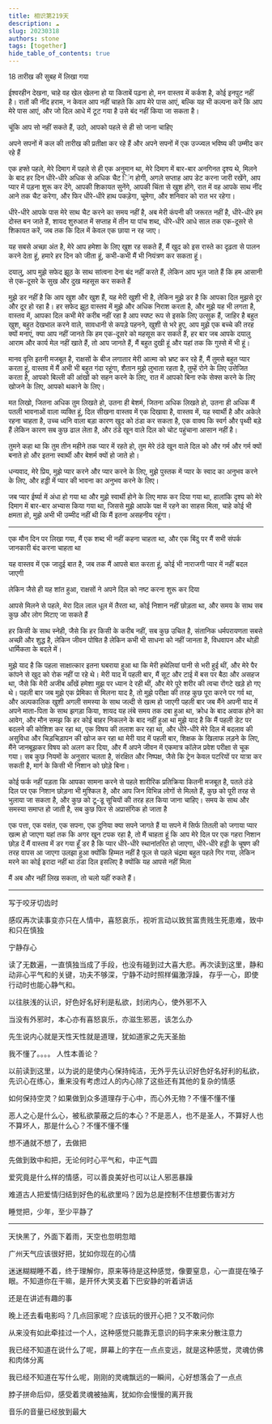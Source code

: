 ```yaml
---
title: 相识第219天
description: ☁️️
slug: 20230318
authors: stone
tags: [together]
hide_table_of_contents: true
---
```

18 तारीख की सुबह में लिखा गया

ईश्वरहीन देखना, चाहे वह खेल खेलना हो या किताबें पढ़ना हो, मन वास्तव में कर्कश है, कोई इनपुट नहीं है। रातों की नींद हराम, न केवल आप नहीं चाहते कि आप मेरे पास आएं, बल्कि यह भी कल्पना करें कि आप मेरे पास आएं, और जो दिल आधे में टूट गया है उसे बंद नहीं किया जा सकता है। 

चूंकि आप सो नहीं सकते हैं, उठो, आपको पहले से ही सो जाना चाहिए

अपने सपनों में कल की तारीख की प्रतीक्षा कर रहे हैं और अपने सपनों में एक उज्ज्वल भविष्य की उम्मीद कर रहे हैं

एक हफ्ते पहले, मेरे दिमाग में पहले से ही एक अनुमान था, मेरे दिमाग में बार-बार अनगिनत दृश्य थे, मिलने के बाद हर दिन धीरे-धीरे अधिक से अधिक चैट िंग होगी, अगले सप्ताह आप डेट करना जारी रखेंगे, आप प्यार में पड़ना शुरू कर देंगे, आपकी शिकायत सुनेंगे, आपकी चिंता से खुश होंगे, रात में वह आपके साथ नींद आने तक चैट करेगा, और फिर धीरे-धीरे हाथ पकड़ेगा, चूमेगा, और शनिवार को रात भर रहेगा।

धीरे-धीरे आपके पास मेरे साथ चैट करने का समय नहीं है, अब मेरी कंपनी की जरूरत नहीं है, धीरे-धीरे हम दोस्त बन जाते हैं, शायद शुरुआत में सप्ताह में तीन या पांच शब्द, धीरे-धीरे आधे साल तक एक-दूसरे से शिकायत करें, जब तक कि दिल में केवल एक छाया न रह जाए।

यह सबसे अच्छा अंत है, मेरे आप हमेशा के लिए खुश रह सकते हैं, मैं खुद को इस रास्ते का दृढ़ता से पालन करने देता हूं, हमारे हर दिन को जीता हूं, कभी-कभी मैं भी नियंत्रण कर सकता हूं।

दयालु, आप मुझे सफेद झूठ के साथ सांत्वना देना बंद नहीं करते हैं, लेकिन आप भूल जाते हैं कि हम आसानी से एक-दूसरे के सुख और दुख महसूस कर सकते हैं

मुझे डर नहीं है कि आप खुश और खुश हैं, यह मेरी खुशी भी है, लेकिन मुझे डर है कि आपका दिल मुझसे दूर और दूर हो रहा है। हर सफेद झूठ वास्तव में मुझे और अधिक निराश करता है, और मुझे यह भी लगता है, वास्तव में, आपका दिल कभी मेरे करीब नहीं रहा है
आप स्पष्ट रूप से इसके लिए उत्सुक हैं, जाहिर है बहुत खुश, बहुत देखभाल करने वाले, सावधानी से कपड़े पहनने, खुशी से भरे हुए, आप मुझे एक बच्चे की तरह क्यों मनाएं, क्या आप नहीं जानते कि हम एक-दूसरे को महसूस कर सकते हैं, हर बार जब आपके दयालु आराम और कार्य मेल नहीं खाते हैं, तो आप जानते हैं, मैं बहुत दुखी हूं और यहां तक कि गुस्से में भी हूं।

मानव वृत्ति इतनी मजबूत है, राक्षसों के बीज लगातार मेरी आत्मा को भ्रष्ट कर रहे हैं, मैं तुमसे बहुत प्यार करता हूं, वास्तव में मैं अभी भी बहुत गंदा रहूंगा, शैतान मुझे लुभाता रहता है, तुम्हें रोने के लिए उत्तेजित करता है, आपको बिल्ली की आंखों को सहन करने के लिए, रात में आपको बिना रुके सेक्स करने के लिए खोजने के लिए, आपको थकाने के लिए।

मत लिखो, जितना अधिक तुम लिखते हो, उतना ही बेशर्म, जितना अधिक लिखते हो, उतना ही अधिक
मैं पतली भावनाओं वाला व्यक्ति हूं, दिल सीखना वास्तव में एक दिखावा है, वास्तव में, यह स्वार्थी है और अकेले रहना चाहता है, उच्च ध्वनि वाला बड़ा कारण खुद को ठंडा कर सकता है, एक वाक्य कि स्वर्ग और पृथ्वी बड़े हैं लेकिन कारण सब कुछ ढाल लेता है, और ठंडे खून वाले दिल को चोट पहुंचाना आसान नहीं है।

तुमने कहा था कि तुम तीन महीने तक प्यार में रहते हो, तुम मेरे ठंडे खून वाले दिल को और गर्म और गर्म क्यों बनाते हो और इतना स्वार्थी और बेशर्म क्यों हो जाते हो।

धन्यवाद, मेरे प्रिय, मुझे प्यार करने और प्यार करने के लिए, मुझे पुस्तक में प्यार के स्वाद का अनुभव करने के लिए, और हड्डी में प्यार की भावना का अनुभव करने के लिए।

जब प्यार ईर्ष्या में अंधा हो गया था और मुझे स्वार्थी होने के लिए माफ कर दिया गया था, हालांकि दृश्य को मेरे दिमाग में बार-बार अभ्यास किया गया था, जिससे मुझे आपके पक्ष में रहने का साहस मिला, चाहे कोई भी क्षमता हो, मुझे अभी भी उम्मीद नहीं थी कि मैं इतना असहनीय रहूंगा।

------------------

एक मौन दिन पर लिखा गया, मैं एक शब्द भी नहीं कहना चाहता था, और एक बिंदु पर मैं सभी संपर्क जानकारी बंद करना चाहता था

यह वास्तव में एक जादुई बात है, जब तक मैं आपसे बात करता हूं, कोई भी नाराजगी प्यार में नहीं बदल जाएगी

लेकिन जैसे ही यह शांत हुआ, राक्षसों ने अपने दिल को नष्ट करना शुरू कर दिया

आपसे मिलने से पहले, मेरा दिल लाल धूल में तैरता था, कोई निशान नहीं छोड़ता था, और समय के साथ सब कुछ और लोग मिटाए जा सकते हैं

हर किसी के साथ स्नेही, जैसे कि हर किसी के करीब नहीं, सब कुछ उचित है, संतानिक धर्मपरायणता सबसे अच्छी और शुद्ध है, लेकिन जीवन पोषित है लेकिन कभी भी साधना को नहीं जानता है, विधवापन और थोड़ी धार्मिकता के बदले में।

मुझे याद है कि पहला साक्षात्कार इतना घबराया हुआ था कि मेरी हथेलियां पानी से भरी हुई थीं, और मेरे पैर कांपने से खुद को रोक नहीं पा रहे थे।
मेरी याद में पहली बार, मैं सूट और टाई में बस पर बैठा और असहज था, जैसे कि मेरी अजीब आँखें हमेशा मुझ पर ध्यान दे रही थीं, और मेरे पूरे शरीर की त्वचा रोंगटे खड़े हो गए थे।
पहली बार जब मुझे एक प्रेमिका से मिलना याद है, तो मुझे परीक्षा की तरह कुछ पूरा करने पर गर्व था, और अल्पकालिक खुशी अगली समस्या के साथ जल्दी से खत्म हो जाएगी
पहली बार जब मैंने अपनी याद में अपने माता-पिता के साथ झगड़ा किया, शायद यह लंबे समय तक दबा हुआ था, क्रोध के बाद अवाक होने का आवेग, और मौन समझ कि हर कोई बाहर निकलने के बाद नहीं हुआ था
मुझे याद है कि मैं पहली डेट पर बदलने की कोशिश कर रहा था, एक विषय की तलाश कर रहा था, और धीरे-धीरे मेरे दिल में बदलाव की असुविधा और चिड़चिड़ापन की खोज कर रहा था
मेरी याद में पहली बार, शिक्षक के खिलाफ लड़ने के लिए, मैंने जानबूझकर विषय को अलग कर दिया, और मैं अपने जीवन में एकमात्र कॉलेज प्रवेश परीक्षा से चूक गया।
सब कुछ नियमों के अनुसार चलता है, संरक्षित और निष्पक्ष, जैसे कि ट्रेन केवल पटरियों पर यात्रा कर सकती है, मार्ग के किसी भी निशान को छोड़े बिना।

कोई फर्क नहीं पड़ता कि आपका सामना करने से पहले शारीरिक प्रतिक्रिया कितनी मजबूत है, पतले ठंडे दिल पर एक निशान छोड़ना भी मुश्किल है, और आप जिन विभिन्न लोगों से मिलते हैं, कुछ को पूरी तरह से भुलाया जा सकता है, और कुछ को टू-डू सूचियों की तरह हल किया जाना चाहिए।
समय के साथ और समस्या समाप्त हो जाती है, सब कुछ फिर से अप्रासंगिक हो जाता है

एक पत्ता, एक वसंत, एक सपना, एक दुनिया
क्या सपने जागते हैं
या सपने में सिर्फ तितली को जगाया
प्यार खत्म हो जाएगा
यहां तक कि अगर खून टपक रहा है, तो मैं चाहता हूं कि आप मेरे दिल पर एक गहरा निशान छोड़ दें
मैं वास्तव में डर गया हूँ
डर है कि प्यार धीरे-धीरे स्थानांतरित हो जाएगा, धीरे-धीरे हड्डी के चूषण की तरह वापस आ जाएगा
उलझा हुआ क्योंकि हिम्मत नहीं है
फूल से पहले चंद्रमा बहुत पहले गिर गया, लेकिन मरने का कोई इरादा नहीं था
ठंडा दिल इसलिए है क्योंकि यह आपसे नहीं मिला

मैं अब और नहीं लिख सकता, तो चलो यहीं रुकते हैं।

------------------
写于咬牙切齿时  

感叹再次读事变亦只在人情中，喜怒哀乐，视听言动以致贫富贵贱生死患难，致中和只在慎独  

宁静存心  

读了无数遍，一直慎独当成了手段，也没有碰到过大喜大悲。再次读到这里，静和动非心平气和的关键，功夫不够深，宁静不动时照样偏激浮躁， 存乎一心，即使行动时也能心静气和。  

以往肤浅的认识，好色好名好利是私欲，封闭内心，使外邪不入  

当没有外邪时，本心亦有喜怒哀乐，亦滋生邪恶，该怎么办  

先生说内心就是天性天性就是道理，犹如道家之先天圣胎  

我不懂了。。。。 人性本善论？  

以前读到这里，以为说的是使内心保持纯洁，无外乎先认识好色好名好利的私欲，先识心在练心，重来没有考虑过人的内心除了这些还有其他的复杂的情感  

如何保持空灵？如果做到众多道理存于心中，而心外无物？不懂不懂不懂  

恶人之心是什么心，被私欲蒙蔽之后的本心？不是恶人，也不是圣人，不算好人也不算坏人，那是什么心？不懂不懂不懂  

想不通就不想了，去做把  

先做到致中和把，无论何时心平气和，中正气圆    

爱究竟是什么样的情感，可以善良美好也可以让人邪恶暴躁  

难道古人把爱情归结到好色的私欲里吗？因为总是控制不住想要伤害对方  


睡觉把，少年，至少平静了

------------------
天快黑了，外面下着雨，天空也忽明忽暗  

广州天气应该很好把，犹如你现在的心情  

迷迷糊糊睡不着，终于理解你，原来等待是这种感觉，像要窒息，心一直提在嗓子眼。不知道你在干嘛，是开怀大笑支着下巴安静的听着讲话  

还是在讲述有趣的事  

晚上还去看电影吗？几点回家呢？应该玩的很开心把？又不敢问你  

从来没有如此牵挂过一个人，这种感觉只能靠无意识的码字来来分散注意力  

我已经不知道在说什么了呢，屏幕上的字在一点点变远，就是这种感觉，灵魂仿佛和肉体分离  

我已经不知道在写什么呢，刚刚的灵魂飘远的一瞬间，心好想落会了一点点  

脖子拼命后仰，感受着灵魂被抽离，犹如你会慢慢的离开我  

音乐的音量已经放到最大